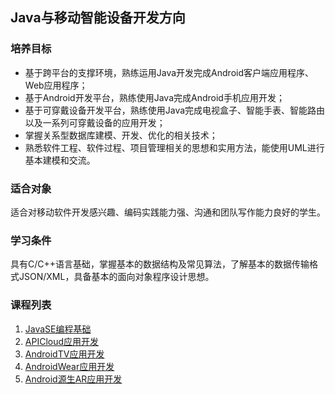 ## Java与移动智能设备开发方向

### 培养目标

- 基于跨平台的支撑环境，熟练运用Java开发完成Android客户端应用程序、Web应用程序；
- 基于Android开发平台，熟练使用Java完成Android手机应用开发；
- 基于可穿戴设备开发平台，熟练使用Java完成电视盒子、智能手表、智能路由以及一系列可穿戴设备的应用开发；
- 掌握关系型数据库建模、开发、优化的相关技术；
- 熟悉软件工程、软件过程、项目管理相关的思想和实用方法，能使用UML进行基本建模和交流。

### 适合对象

适合对移动软件开发感兴趣、编码实践能力强、沟通和团队写作能力良好的学生。

### 学习条件

具有C/C++语言基础，掌握基本的数据结构及常见算法，了解基本的数据传输格式JSON/XML，具备基本的面向对象程序设计思想。

### 课程列表

1. [JavaSE编程基础](https://github.com/edu2act/course-JavaSE-Android)
2. [APICloud应用开发](https://github.com/edu2act/course-APICloud)
3. [AndroidTV应用开发](https://github.com/edu2act/course-AndroidTV)
4. [AndroidWear应用开发](https://github.com/edu2act/course-AndroidWear)
5. [Android源生AR应用开发](https://github.com/edu2act/course-AndroidAR)
